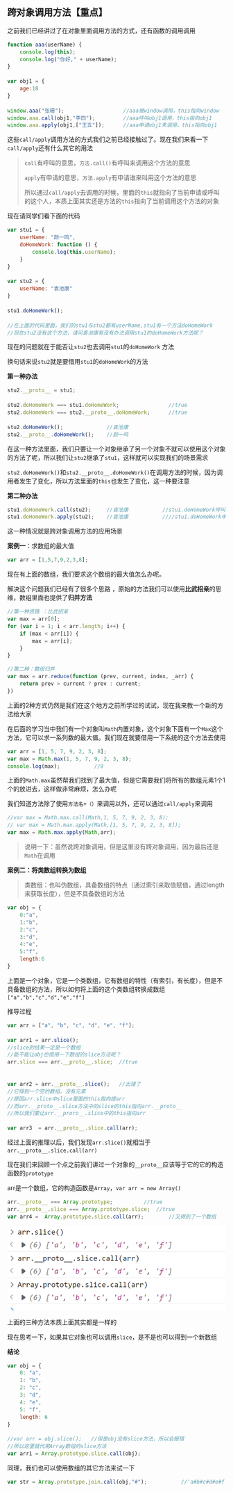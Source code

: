 ## 跨对象调用方法【重点】

之前我们已经讲过了在对象里面调用方法的方式，还有函数的调用调用

```javascript
function aaa(userName) {
    console.log(this);
    console.log("你好," + userName);
}

var obj1 = {
    age:18
}

window.aaa("张珊");					//aaa被window调用，this指向window
window.aaa.call(obj1,"李四");			//aaa呼叫obj1调用，this指向obj1
window.aaa.apply(obj1,["王五"]);		//aaa申请obj1来调用，this指向obj1
```

这些`call/apply`调用方法的方式我们之前已经接触过了。现在我们来看一下`call/apply`还有什么其它的用法

> `call`有呼叫的意思，`方法.call()`有呼叫来调用这个方法的意思
>
> `apply`有申请的意思，`方法.apply`有申请谁来叫用这个方法的意思
>
> 所以通过`call/apply`去调用的时候，里面的`this`就指向了当前申请或呼叫的这个人，本质上面其实还是方法的`this`指向了当前调用这个方法的对象

现在请同学们看下面的代码

```javascript
var stu1 = {
    userName: "颜一鸣",
    doHomeWork: function () {
        console.log(this.userName);
    }
}

var stu2 = {
    userName: "袁池康"
}

stu1.doHomeWork();

//在上面的代码里面，我们的stu1与stu2都有userName,stu1有一个方法doHomeWork
//现在stu2没有这个方法，请问袁池康有没有办法调用stu1的doHomeWork方法呢？
```

现在的问题就在于能否让`stu2`也去调用`stu1`的`doHomeWork` 方法

换句话来说`stu2`就是要借用`stu1`的`doHomeWork`的方法

**第一种办法**

```javascript
stu2.__proto__ = stu1;

stu2.doHomeWork === stu1.doHomeWork;                //true
stu2.doHomeWork === stu2.__proto__.doHomeWork;      //true

stu2.doHomeWork();              //袁池康
stu2.__proto__.doHomeWork();    //颜一鸣
```

在这一种方法里面，我们只要让一个对象继承了另一个对象不就可以使用这个对象的方法了呢，所以我们让`stu2`继承了`stu1`，这样就可以实现我们的场景需求

`stu2.doHomeWork()`和`stu2.__proto__.doHomeWork()`在调用方法的时候，因为调用者发生了变化，所以方法里面的`this`也发生了变化，这一种要注意

**第二种办法**

```javascript
stu1.doHomeWork.call(stu2);     //袁池康			//stu1.doHomeWork呼叫stu2过来调用
stu1.doHomeWork.apply(stu2);    //袁池康			////stu1.doHomeWork申请stu2过来调用
```

 这一种情况就是跨对象调用方法的应用场景

**案例一**：求数组的最大值

```javascript
var arr = [1,5,7,9,2,3,8];
```

现在有上面的数组，我们要求这个数组的最大值怎么办呢。

解决这个问题我们已经有了很多个思路 ，原始的方法我们可以使用**比武招亲**的思维，数组里面也提供了**归并方法**

```javascript
//第一种思路 ：比武招亲
var max = arr[0];
for (var i = 1; i < arr.length; i++) {
    if (max < arr[i]) {
        max = arr[i];
    }
}
```

```javascript
//第二种：数组归并
var max = arr.reduce(function (prev, current, index, _arr) {
    return prev > current ? prev : current;
})
```

上面的2种方式仍然是我们在这个地方之前所学过的试试，现在我来教一个新的方法给大家

在后面的学习当中我们有一个对象叫`Math`内置对象，这个对象下面有一个`Max`这个方法，它可以求一系列数的最大值。我们现在就要借用一下系统的这个方法去使用

```javascript
var arr = [1, 5, 7, 9, 2, 3, 8];
var max = Math.max(1, 5, 7, 9, 2, 3, 8);
console.log(max);			//9
```

上面的`Math.max`虽然帮我们找到了最大值，但是它需要我们将所有的数组元素1个1个的放进去，这样做非常麻烦，怎么办呢

我们知道方法除了使用`方法名+（）`来调用以外，还可以通过`call/apply`来调用

```javascript
//var max = Math.max.call(Math,1, 5, 7, 9, 2, 3, 8);
// var max = Math.max.apply(Math,[1, 5, 7, 9, 2, 3, 8]);
var max = Math.max.apply(Math,arr);
```

> 说明一下：虽然说跨对象调用，但是这里没有跨对象调用，因为最后还是`Math`在调用

**案例二：将类数组转换为数组**

> 类数组：也叫伪数组，具备数组的特点（通过索引来取值赋值，通过length来获取长度），但是不具备数组的方法

```javascript
var obj = {
    0:"a",
    1:"b",
    2:"c",
    3:"d",
    4:"e",
    5:"f",
    length:6
}
```

上面是一个对象，它是一个类数组，它有数组的特性（有索引，有长度），但是不具备数组的方法，所以如何将上面的这个类数组转换成数组`["a","b","c","d","e","f"]`

推导过程

```javascript
var arr = ["a", "b", "c", "d", "e", "f"];

var arr1 = arr.slice();
//slice的结果一定是一个数组
//能不能让obj也借用一下数组的slice方法呢？
arr.slice === arr.__proto__.slice;  //true


var arr2 = arr.__proto__.slice();   //出错了
//它得到一个空的数组，没有元素
//原因arr.slice中slice里面的this指向提arr
//而arr.__proto__.slice方法中的slice的this指向arr.__proto__
//所以我们要让arr.__proro__.slice中的this指向arr

var arr3  = arr.__proto__.slice.call(arr);
```

经过上面的推理以后，我们发现`arr.slice()`就相当于`arr.__proto__.slice.call(arr)`

现在我们来回顾一个点之前我们讲过一个对象的`__proto__`应该等于它的它的构造函数的`prototype`

arr是一个数组，它的构造函数是`Array`，`var arr = new Array()`

```javascript
arr.__proto__ === Array.prototype;          //true
arr.__proto__.slice === Array.prototype.slice;  //true
var arr4 =  Array.prototype.slice.call(arr);		//又得到了一个数组
```

![image-20220817094234938](assets/跨对象调用方法/image-20220817094234938.png)

上面的三种方法本质上面其实都是一样的

现在思考一下，如果其它对象也可以调用`slice`，是不是也可以得到一个新数组

**结论**

```javascript
var obj = {
    0: "a",
    1: "b",
    2: "c",
    3: "d",
    4: "e",
    5: "f",
    length: 6
}

//var arr = obj.slice();   //但是obj没有slice方法，所以会报错
//所以这里就代用Array数组的slice方法
var arr1 = Array.prototype.slice.call(obj);
```

同理，我们也可以使用数组的其它方法来试一下

```javascript
var str = Array.prototype.join.call(obj,"#");			//'a#b#c#d#e#f'
```

